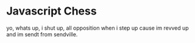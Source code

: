# Javascript Chess
yo, whats up, i shut up, all opposition when i step up cause im revved up and im sendt from sendville.

